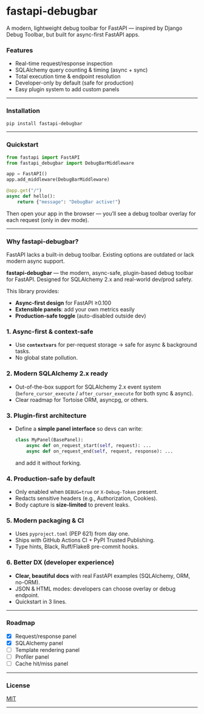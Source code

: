 # fastapi-debugbar
A modern, lightweight debug toolbar for FastAPI — inspired by Django Debug Toolbar, but built for async-first FastAPI apps.

### Features

- Real-time request/response inspection
- SQLAlchemy query counting & timing (async + sync)
- Total execution time & endpoint resolution
- Developer-only by default (safe for production)
- Easy plugin system to add custom panels

---

### Installation

```bash
pip install fastapi-debugbar

```

---

### Quickstart

```python
from fastapi import FastAPI
from fastapi_debugbar import DebugBarMiddleware

app = FastAPI()
app.add_middleware(DebugBarMiddleware)

@app.get("/")
async def hello():
    return {"message": "DebugBar active!"}

```

Then open your app in the browser — you’ll see a debug toolbar overlay for each request (only in dev mode).

---

### Why fastapi-debugbar?

FastAPI lacks a built-in debug toolbar. Existing options are outdated or lack modern async support.

**fastapi-debugbar** — the modern, async-safe, plugin-based debug toolbar for FastAPI. Designed for SQLAlchemy 2.x and real-world dev/prod safety.

This library provides:

- **Async-first design** for FastAPI ≥0.100
- **Extensible panels**: add your own metrics easily
- **Production-safe toggle** (auto-disabled outside dev)

### 1. **Async-first & context-safe**

- Use **`contextvars`** for per-request storage → safe for async & background tasks.
- No global state pollution.

### 2. **Modern SQLAlchemy 2.x ready**

- Out-of-the-box support for SQLAlchemy 2.x event system (`before_cursor_execute` / `after_cursor_execute` for both sync & async).
- Clear roadmap for Tortoise ORM, asyncpg, or others.

### 3. **Plugin-first architecture**

- Define a **simple panel interface** so devs can write:
    
    ```python
    class MyPanel(BasePanel):
        async def on_request_start(self, request): ...
        async def on_request_end(self, request, response): ...
    
    ```
    
    and add it without forking.
    

### 4. **Production-safe by default**

- Only enabled when `DEBUG=true` or `X-Debug-Token` present.
- Redacts sensitive headers (e.g., Authorization, Cookies).
- Body capture is **size-limited** to prevent leaks.

### 5. **Modern packaging & CI**

- Uses `pyproject.toml` (PEP 621) from day one.
- Ships with GitHub Actions CI + PyPI Trusted Publishing.
- Type hints, Black, Ruff/Flake8 pre-commit hooks.

### 6. **Better DX (developer experience)**

- **Clear, beautiful docs** with real FastAPI examples (SQLAlchemy, ORM, no-ORM).
- JSON & HTML modes: developers can choose overlay or debug endpoint.
- Quickstart in 3 lines.

---

### Roadmap

- [x]  Request/response panel
- [x]  SQLAlchemy panel
- [ ]  Template rendering panel
- [ ]  Profiler panel
- [ ]  Cache hit/miss panel

---

### License

[MIT](./LICENSE)

---

 <!--### Contributing

Contributions are welcome! Please see CONTRIBUTING.md for guidelines. -->
